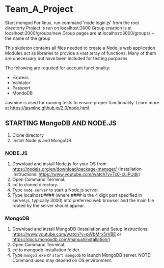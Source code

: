 # Team_A_Project

Start mongod
For linux, run command 'node login.js' from the root directorty
Project is run on localhost:3000
Group creation is at localhost:3000/groups/new
Group pages are at localhost:3000/groups/ + the name of the group



This skeleton contains all files needed to create a Node.js web application. 
Modules act as libraries to provide a vast array of functions. Many of them are unecessary but have been included
for testing purposes.

The following are required for account functionality:
- Express
- Validator
- Passport
- MondoDB

Jasmine is used for running tests to ensure proper functionality. Learn more at https://jasmine.github.io/2.0/node.html

STARTING MongoDB AND NODE.JS
------
1. Clone directory
2. Install Node.js and MongoDB.

### NODE.JS
1. Download and install Node.js for your OS from https://nodejs.org/en/download/package-manager/ (Installation Instructions: https://www.youtube.com/watch?v=Ts0-cLiPUdk)
2. Open Command Terminal.
3. cd to cloned directory.
4. Type `node server` to start a Node.js server.
5. Type localhost:#### (where #### is the 4 digit port specified in server.js, typically 3000) into preferred web browser and the main file routed by the server should appear.

### MongoDB
1. Download and install MongoDB (Installation and Setup Instructions: https://www.youtube.com/watch?v=pWbMrx5rVBE or https://docs.mongodb.com/manual/installation/)
2. Open Command Terminal.
3. cd to mongodb installation folder.
4. Type `mongod.exe` or `start mongodb` to launch MongoDB server. NOTE: Command used may depend on OS environment. 

